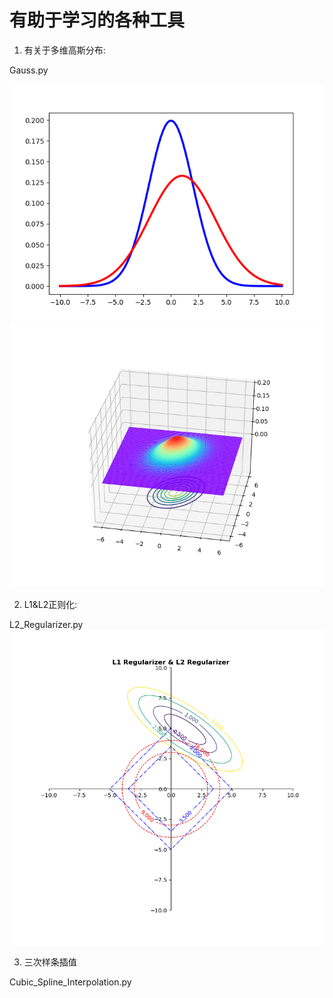 # 有助于学习的各种工具
1. 有关于多维高斯分布:

  Gauss.py
  
![image](https://github.com/birdtianyu/hello-world/blob/master/Tools/Gauss_Figure_1.png)
![image](https://github.com/birdtianyu/hello-world/blob/master/Tools/Gauss_Figure_2.png)

2. L1&L2正则化: 

L2_Regularizer.py
![image](https://github.com/birdtianyu/hello-world/blob/master/Tools/L1%20Regularizer%20%26%20L2%20Regularizer.png)

3. 三次样条插值

Cubic_Spline_Interpolation.py

